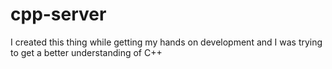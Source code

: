 # cpp-server
I created this thing while getting my hands on development and I was trying to get a better understanding of C++
